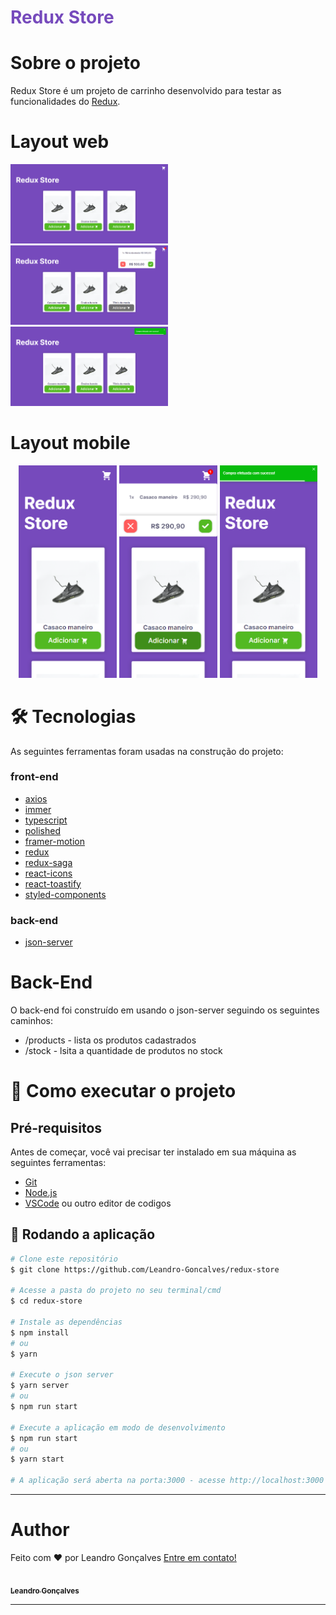 <p align="center">
  <h1 style="
    color:#764abc;
    font-weight:bold"
  >
    Redux Store
  </h1>
</p>

# Sobre o projeto
  Redux Store é um projeto de carrinho desenvolvido para testar as funcionalidades do [Redux](https://redux.js.org).

# Layout web
<p>
    <img src="files/img/web/home.png" width="50%" height="50%" alt="tela de home">
    <img src="files/img/web/cart.png" width="50%" height="50%" alt="tela de cart">
    <img src="files/img/web/buy.png" width="50%" height="50%" alt="tela de compra finalizada">
</p>

# Layout mobile
<p align="center">
  <img src="files/img/mobile/home.png" height="340" alt="tela de home mobile" />
  <img src="files/img/mobile/cart.png" height="340" alt="tela de carrinho mobile" />
  <img src="files/img/mobile/buy.png" height="340" alt="tela de compra finalizada mobile" />
</p>

# 🛠 Tecnologias
As seguintes ferramentas foram usadas na construção do projeto:

### front-end

- [axios](https://www.npmjs.com/package/axios)
- [immer](https://www.npmjs.com/package/immer)
- [typescript](https://www.typescriptlang.org)
- [polished](https://www.npmjs.com/package/polished)
- [framer-motion](https://www.npmjs.com/package/framer-motion)
- [redux](https://redux.js.org)
- [redux-saga](https://redux-saga.js.org)
- [react-icons](https://react-icons.github.io/react-icons/)
- [react-toastify](https://www.npmjs.com/package/react-toastify)
- [styled-components](https://styled-components.com)

### back-end
- [json-server](https://github.com/typicode/json-server)


# Back-End
O back-end foi construído em usando o json-server seguindo os seguintes caminhos:
  * /products - lista os produtos cadastrados
  * /stock - lsita a quantidade de produtos no stock

# 🚀 Como executar o projeto

## Pré-requisitos
Antes de começar, você vai precisar ter instalado em sua máquina as seguintes ferramentas:

 * [Git](https://git-scm.com)
 * [Node.js](https://nodejs.org)
 * [VSCode](https://code.visualstudio.com) ou outro editor de codigos

## 🧭 Rodando a aplicação


```bash
# Clone este repositório
$ git clone https://github.com/Leandro-Goncalves/redux-store

# Acesse a pasta do projeto no seu terminal/cmd
$ cd redux-store

# Instale as dependências
$ npm install
# ou
$ yarn

# Execute o json server
$ yarn server
# ou
$ npm run start

# Execute a aplicação em modo de desenvolvimento
$ npm run start
# ou
$ yarn start

# A aplicação será aberta na porta:3000 - acesse http://localhost:3000
```
---

# Author
Feito com ❤️ por Leandro Gonçalves [Entre em contato!](mailto:leandrogoncalvesprofissional@hotmail.com)

<a href="https://github.com/Leandro-Goncalves/">
  <img
    width="150px"
    src="https://github.com/Leandro-Goncalves.png"
    alt=""
  />
 <br />
 <sub><b>Leandro Gonçalves</b></sub></a>

---